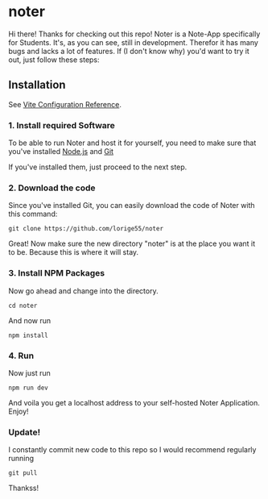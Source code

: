 # noter

Hi there! Thanks for checking out this repo! Noter is a Note-App specifically for Students. It's, as you can see, still in development. Therefor it has many bugs and lacks a lot of features. If (I don't know why) you'd want to try it out, just follow these steps:

## Installation

See [Vite Configuration Reference](https://vitejs.dev/config/).

### 1. Install required Software

To be able to run Noter and host it for yourself, you need to make sure that you've installed [Node.js](https://nodejs.org/en) and [Git](https://git-scm.com/downloads)

If you've installed them, just proceed to the next step.

### 2. Download the code

Since you've installed Git, you can easily download the code of Noter with this command:

```
git clone https://github.com/lorige55/noter
```

Great! Now make sure the new directory "noter" is at the place you want it to be. Because this is where it will stay.

### 3. Install NPM Packages

Now go ahead and change into the directory.

```
cd noter
```

And now run

```
npm install
```

### 4. Run

Now just run

```
npm run dev
```

And voila you get a localhost address to your self-hosted Noter Application. Enjoy!

### Update!

I constantly commit new code to this repo so I would recommend regularly running

```
git pull
```

Thankss!
